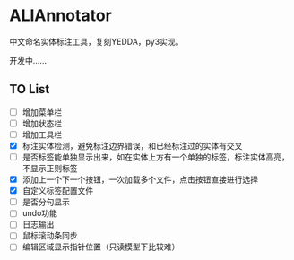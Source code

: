 # ALIAnnotator

中文命名实体标注工具，复刻YEDDA，py3实现。

开发中......

## TO List

- [ ] 增加菜单栏
- [ ] 增加状态栏
- [ ] 增加工具栏
- [X] 标注实体检测，避免标注边界错误，和已经标注过的实体有交叉
- [ ] 是否标签能单独显示出来，如在实体上方有一个单独的标签，标注实体高亮，不显示正则标签
- [X] 添加上一个下一个按钮，一次加载多个文件，点击按钮直接进行选择
- [X] 自定义标签配置文件
- [ ] 是否分句显示
- [ ] undo功能
- [ ] 日志输出
- [ ] 鼠标滚动条同步
- [ ] 编辑区域显示指针位置（只读模型下比较难）
